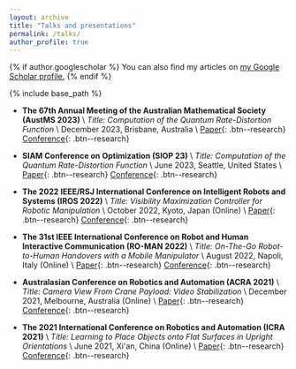 ```yaml
---
layout: archive
title: "Talks and presentations"
permalink: /talks/
author_profile: true
---
```


{% if author.googlescholar %}
  You can also find my articles on <u><a href="{{author.googlescholar}}">my Google Scholar profile</a>.</u>
{% endif %}

{% include base_path %}
- **The 67th Annual Meeting of the Australian Mathematical Society (AustMS 2023)**   \\
  *Title: Computation of the Quantum Rate-Distortion Function* \\
  December 2023, Brisbane, Australia \\
[Paper](https://arxiv.org/abs/2309.15919){: .btn--research}
[Conference](https://austms2023.smp.uq.edu.au/){: .btn--research}


- **SIAM Conference on Optimization (SIOP 23)**   \\
  *Title: Computation of the Quantum Rate-Distortion Function* \\
  June 2023, Seattle, United States \\
[Paper](https://arxiv.org/abs/2306.04492){: .btn--research}
[Conference](https://www.siam.org/conferences/cm/conference/op23){: .btn--research}

- **The 2022 IEEE/RSJ International Conference on Intelligent Robots and Systems (IROS 2022)**   \\
  *Title: Visibility Maximization Controller for Robotic Manipulation* \\
  October 2022, Kyoto, Japan (Online) \\
[Paper](https://ieeexplore.ieee.org/document/9815144){: .btn--research}
[Conference](https://iros2022.org/){: .btn--research}

- **The 31st IEEE International Conference on Robot and Human Interactive Communication (RO-MAN 2022)**   \\
  *Title: On-The-Go Robot-to-Human Handovers with a Mobile Manipulator* \\
  August 2022, Napoli, Italy (Online) \\
[Paper](https://ieeexplore.ieee.org/abstract/document/9900642){: .btn--research}
[Conference](https://ieeexplore.ieee.org/xpl/conhome/9900506/proceeding){: .btn--research}

- **Australasian Conference on Robotics and Automation (ACRA 2021)**   \\
  *Title: Camera View From Crane Payload: Video Stabilization* \\
  December 2021, Melbourne, Australia (Online) \\
[Paper](https://ssl.linklings.net/conferences/acra/acra2021_proceedings/views/includes/files/pap104s2-file1.pdf){: .btn--research}
[Conference](https://www.araa.asn.au/conference/acra-2021/){: .btn--research}

- **The 2021 International Conference on Robotics and Automation (ICRA 2021)**   \\
  *Title: Learning to Place Objects onto Flat Surfaces in Upright Orientations* \\
  June 2021, Xi'an, China (Online) \\
[Paper](https://ieeexplore.ieee.org/abstract/document/9384169){: .btn--research}
[Conference](https://ieeexplore.ieee.org/xpl/conhome/9560720/proceeding){: .btn--research}
